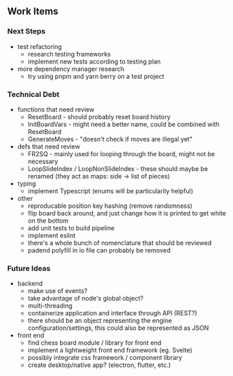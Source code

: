 ## Work Items

### Next Steps
- test refactoring
  - research testing frameworks
  - implement new tests according to testing plan
- more dependency manager research
  - try using pnpm and yarn berry on a test project

### Technical Debt
- functions that need review
  - ResetBoard - should probably reset board history
  - InitBoardVars - might need a better name, could be combined with ResetBoard
  - GenerateMoves - "doesn't check if moves are illegal yet"
- defs that need review
  - FR2SQ - mainly used for looping through the board, might not be necessary
  - LoopSlideIndex / LoopNonSlideIndex - these should maybe be renamed (they act as maps: side -> list of pieces)
- typing
  - implement Typescript (enums will be particularily helpful)
- other
  - reproducable position key hashing (remove randomness)
  - flip board back around, and just change how it is printed to get white on the bottom
  - add unit tests to build pipeline
  - implement eslint
  - there's a whole bunch of nomenclature that should be reviewed
  - padend polyfill in io file can probably be removed

### Future Ideas
- backend
  - make use of events?
  - take advantage of node's global object?
  - multi-threading
  - containerize application and interface through API (REST?)
  - there should be an object representing the engine configuration/settings, this could also be represented as JSON 
- front end
  - find chess board module / library for front end
  - implement a lightweight front end framework (eg. Svelte)
  - possibly integrate css framework / component library
  - create desktop/native app? (electron, flutter, etc.)